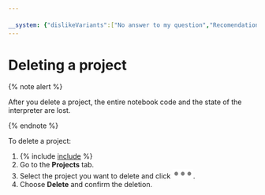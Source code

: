 ```yaml
---

__system: {"dislikeVariants":["No answer to my question","Recomendations didn't help","The content doesn't match title","Other"]}
---
```

# Deleting a project

{% note alert %}

After you delete a project, the entire notebook code and the state of the interpreter are lost.

{% endnote %}

To delete a project:

1. {% include [include](../../../_includes/datasphere/first-step.md) %}
1. Go to the **Projects** tab.
1. Select the project you want to delete and click ![image](../../../_assets/datalens/horizontal-ellipsis.svg).
1. Choose **Delete** and confirm the deletion.

